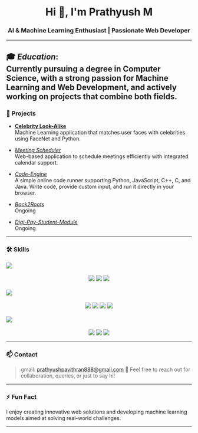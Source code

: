 <h1 align="center">Hi 👋, I'm Prathyush M</h1>
<h3 align="center">AI & Machine Learning Enthusiast | Passionate Web Developer</h3>

---

🎓 *Education*:  
Currently pursuing a degree in Computer Science, with a strong passion for Machine Learning and Web Development, and actively working on projects that combine both fields.
---

### 🚀 Projects

- **[Celebrity Look-Alike](https://github.com/prathyushh/celebrity-look-alike)**  
  Machine Learning application that matches user faces with celebrities using FaceNet and Python.

- *[Meeting Scheduler](https://github.com/prathyushh/facultymeetingscheduler)*  
  Web-based application to schedule meetings efficiently with integrated calendar support.
  
- *[Code-Engine](https://github.com/prathyushh/code-engine)*  
 A simple online code runner supporting Python, JavaScript, C++, C, and Java. Write code, provide custom input, and run it directly in your browser.

- *[Back2Roots](https://github.com/prathyushh/Back2Roots)*  
Ongoing

- *[Digi-Pay-Student-Module](https://github.com/prathyushh/Digi-Pay-Student-Module)*  
Ongoing



---

### 🛠 Skills

#### <img src="https://img.shields.io/badge/-Machine%20Learning-orange?style=for-the-badge&logo=openai&logoColor=white" />

<p align="center">
  <img src="https://img.shields.io/badge/-Python-3776AB?style=for-the-badge&logo=python&logoColor=white" />
  <img src="https://img.shields.io/badge/-TensorFlow-FF6F00?style=for-the-badge&logo=tensorflow&logoColor=white" />
  <img src="https://img.shields.io/badge/-Scikit--Learn-F7931E?style=for-the-badge&logo=scikit-learn&logoColor=white" />
</p>

#### <img src="https://img.shields.io/badge/-Web%20Development-blue?style=for-the-badge&logo=react&logoColor=white" />

<p align="center">
  <img src="https://img.shields.io/badge/-HTML5-E34F26?style=for-the-badge&logo=html5&logoColor=white" />
  <img src="https://img.shields.io/badge/-CSS3-1572B6?style=for-the-badge&logo=css3&logoColor=white" />
  <img src="https://img.shields.io/badge/-JavaScript-F7DF1E?style=for-the-badge&logo=javascript&logoColor=black" />
  <img src="https://img.shields.io/badge/-Django-000000?style=for-the-badge&logo=django&logoColor=white" />
</p>

#### <img src="https://img.shields.io/badge/-Programming%20Languages-yellow?style=for-the-badge&logo=codesignal&logoColor=white" />

<p align="center">
  <img src="https://img.shields.io/badge/-C-A8B9CC?style=for-the-badge&logo=c&logoColor=black" />
  <img src="https://img.shields.io/badge/-Python-306998?style=for-the-badge&logo=python&logoColor=white" />
  <img src="https://img.shields.io/badge/-Java-007396?style=for-the-badge&logo=java&logoColor=white" />
</p>



---

### 📫 Contact
>gmail: prathyushpavithran888@gmail.com
> 💬 Feel free to reach out for collaboration, queries, or just to say hi!

---

### ⚡ Fun Fact

I enjoy creating innovative web solutions and developing machine learning models aimed at solving real-world challenges.

---
